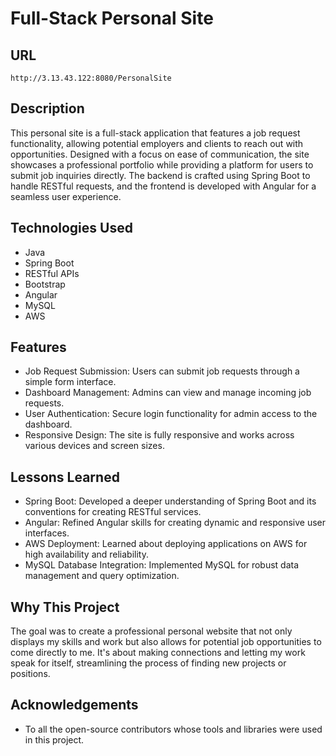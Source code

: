 # Full-Stack Personal Site

## URL
```
http://3.13.43.122:8080/PersonalSite
```

## Description
This personal site is a full-stack application that features a job request functionality, allowing potential employers and clients to reach out with opportunities. Designed with a focus on ease of communication, the site showcases a professional portfolio while providing a platform for users to submit job inquiries directly. The backend is crafted using Spring Boot to handle RESTful requests, and the frontend is developed with Angular for a seamless user experience.

## Technologies Used
- Java
- Spring Boot
- RESTful APIs
- Bootstrap
- Angular
- MySQL
- AWS

## Features
- Job Request Submission: Users can submit job requests through a simple form interface.
- Dashboard Management: Admins can view and manage incoming job requests.
- User Authentication: Secure login functionality for admin access to the dashboard.
- Responsive Design: The site is fully responsive and works across various devices and screen sizes.

## Lessons Learned
- Spring Boot: Developed a deeper understanding of Spring Boot and its conventions for creating RESTful services.
- Angular: Refined Angular skills for creating dynamic and responsive user interfaces.
- AWS Deployment: Learned about deploying applications on AWS for high availability and reliability.
- MySQL Database Integration: Implemented MySQL for robust data management and query optimization.

## Why This Project
The goal was to create a professional personal website that not only displays my skills and work but also allows for potential job opportunities to come directly to me. It's about making connections and letting my work speak for itself, streamlining the process of finding new projects or positions.

## Acknowledgements
- To all the open-source contributors whose tools and libraries were used in this project.
